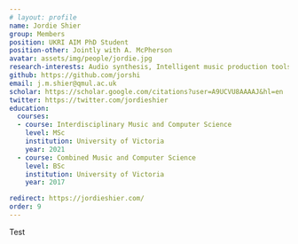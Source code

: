 ```yaml
---
# layout: profile
name: Jordie Shier
group: Members
position: UKRI AIM PhD Student
position-other: Jointly with A. McPherson
avatar: assets/img/people/jordie.jpg
research-interests: Audio synthesis, Intelligent music production tools, Deep learning for audio
github: https://github.com/jorshi
email: j.m.shier@qmul.ac.uk
scholar: https://scholar.google.com/citations?user=A9UCVU8AAAAJ&hl=en 
twitter: https://twitter.com/jordieshier
education:
  courses:
  - course: Interdisciplinary Music and Computer Science
    level: MSc
    institution: University of Victoria
    year: 2021
  - course: Combined Music and Computer Science
    level: BSc
    institution: University of Victoria
    year: 2017

redirect: https://jordieshier.com/
order: 9
---
```

Test
